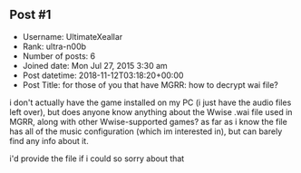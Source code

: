 ## Post #1
- Username: UltimateXeallar
- Rank: ultra-n00b
- Number of posts: 6
- Joined date: Mon Jul 27, 2015 3:30 am
- Post datetime: 2018-11-12T03:18:20+00:00
- Post Title: for those of you that have MGRR:  how to decrypt wai file?

i don't actually have the game installed on my PC (i just have the audio files left over), but does anyone know anything about the Wwise .wai file used in MGRR, along with other Wwise-supported games?  as far as i know the file has all of the music configuration (which im interested in), but can barely find any info about it.  

i'd provide the file if i could so sorry about that
